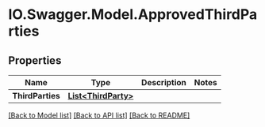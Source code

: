 # IO.Swagger.Model.ApprovedThirdParties
## Properties

Name | Type | Description | Notes
------------ | ------------- | ------------- | -------------
**ThirdParties** | [**List&lt;ThirdParty&gt;**](ThirdParty.md) |  | 

[[Back to Model list]](../README.md#documentation-for-models) [[Back to API list]](../README.md#documentation-for-api-endpoints) [[Back to README]](../README.md)

